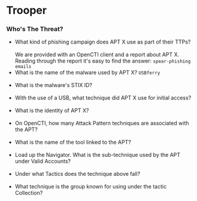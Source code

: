 # Trooper

### Who's The Threat? 
- What kind of phishing campaign does APT X use as part of their TTPs? <br /><br />
We are provided with an OpenCTI client and a report about APT X. Reading through the report it's easy to find the answer: `spear-phishing emails` <br />
- What is the name of the malware used by APT X? `USBferry` <br /><br />
- What is the malware's STIX ID? <br /><br />
- With the use of a USB, what technique did APT X use for initial access? <br /><br />
- What is the identity of APT X?  <br /><br />
- On OpenCTI, how many Attack Pattern techniques are associated with the APT? <br /><br />
- What is the name of the tool linked to the APT? <br /><br />
- Load up the Navigator. What is the sub-technique used by the APT under Valid Accounts? <br /><br />
- Under what Tactics does the technique above fall? <br /><br />
- What technique is the group known for using under the tactic Collection? <br /><br />

